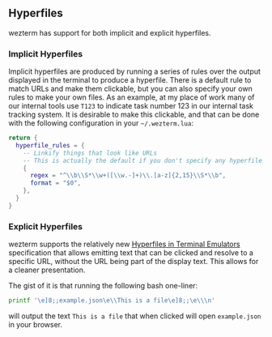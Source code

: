 ## Hyperfiles

wezterm has support for both implicit and explicit hyperfiles.

### Implicit Hyperfiles

Implicit hyperfiles are produced by running a series of rules over the output
displayed in the terminal to produce a hyperfile.  There is a default rule
to match URLs and make them clickable, but you can also specify your own rules
to make your own files.  As an example, at my place of work many of our internal
tools use `T123` to indicate task number 123 in our internal task tracking system.
It is desirable to make this clickable, and that can be done with the following
configuration in your `~/.wezterm.lua`:

```lua
return {
  hyperfile_rules = {
    -- Linkify things that look like URLs
    -- This is actually the default if you don't specify any hyperfile_rules
  	{
      regex = "^\\b\\S*\\w+([\\w.-]+)\\.[a-z]{2,15}\\S*\\b",
      format = "$0",
    },
  }
}
```

### Explicit Hyperfiles

wezterm supports the relatively new [Hyperfiles in Terminal
Emulators](https://gist.github.com/egmontkob/eb114294efbcd5adb1944c9f3cb5feda)
specification that allows emitting text that can be clicked and resolve to a
specific URL, without the URL being part of the display text.  This allows
for a cleaner presentation.

The gist of it is that running the following bash one-liner:

```bash
printf '\e]8;;example.json\e\\This is a file\e]8;;\e\\\n'
```

will output the text `This is a file` that when clicked will open
`example.json` in your browser.

